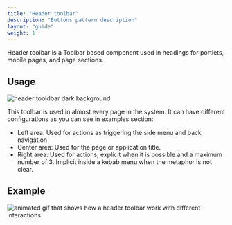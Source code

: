 ```yaml
---
title: "Header toolbar"
description: "Buttons pattern description"
layout: "guide"
weight: 1
---
```


Header toolbar is a Toolbar based component used in headings for portlets, mobile pages, and page sections.

## Usage

![header tooldbar dark background](../../../images/headerToolbar.png)

This toolbar is used in almost every page in the system. It can have different configurations as you can see in examples section:
* Left area: Used for actions as triggering the side menu and back navigation
* Center area: Used for the page or application title.
* Right area: Used for actions, explicit when it is possible and a maximum number of 3. Implicit inside a kebab menu when the metaphor is not clear.

## Example

![animated gif that shows how a header toolbar work with different interactions](../../../images/headerExample.gif)


